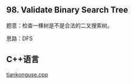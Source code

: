 ## 98. Validate Binary Search Tree  


题意：检查一棵树是不是合法的二叉搜索树。  

思路：DFS 


## C++语言  


[tiankonguse.cpp](./tiankonguse.cpp)


